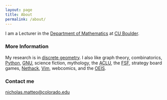 ```yaml
---
layout: page
title: About
permalink: /about/
---
```


I am a Lecturer in the [Department of Mathematics](https://www.colorado.edu/math/)
at [CU Boulder](http://colorado.edu/).

### More Information

My research is in [discrete geometry](https://en.wikipedia.org/wiki/Discrete_geometry).
I also like graph theory, combinatorics, [Python](https://python.org), [GNU](https://gnu.org), science fiction,
mythology, the [ACLU](https://aclu.org), the [FSF](https://fsf.org),
strategy board games, [Nethack](https://nethack.org/), [Vim](https://www.vim.org/), webcomics,
and the [OEIS](https://oeis.org).

### Contact me

[nic&#104;o&#108;a&#115;&#46;m&#97;tteo&#64;co&#108;or&#97;do&#46;e&#100;u](ma&#105;&#108;to&#58;nich&#111;l&#37;61s&#46;matt%65%6F&#64;col&#111;ra&#37;6&#52;&#111;&#46;e&#100;u)
